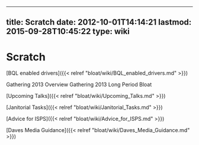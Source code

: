 
---
title: Scratch
date: 2012-10-01T14:14:21
lastmod: 2015-09-28T10:45:22
type: wiki
---
Scratch
=======

[BQL enabled drivers]({{< relref "bloat/wiki/BQL_enabled_drivers.md" >}})

<link>Gathering 2013 Overview</link>

<link>Gathering 2013 Long Period Bloat</link>

[Upcoming Talks]({{< relref "bloat/wiki/Upcoming_Talks.md" >}})

[Janitorial Tasks]({{< relref "bloat/wiki/Janitorial_Tasks.md" >}})

[Advice for ISPS]({{< relref "bloat/wiki/Advice_for_ISPS.md" >}})

[Daves Media Guidance]({{< relref "bloat/wiki/Daves_Media_Guidance.md" >}})
